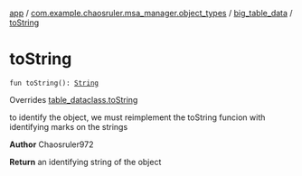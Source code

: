 [app](../../index.md) / [com.example.chaosruler.msa_manager.object_types](../index.md) / [big_table_data](index.md) / [toString](.)

# toString

`fun toString(): `[`String`](https://kotlinlang.org/api/latest/jvm/stdlib/kotlin/-string/index.html)

Overrides [table_dataclass.toString](../../com.example.chaosruler.msa_manager.abstraction_classes/table_dataclass/to-string.md)

to identify the object, we must reimplement the toString funcion with identifying marks on the strings

**Author**
Chaosruler972

**Return**
an identifying string of the object

